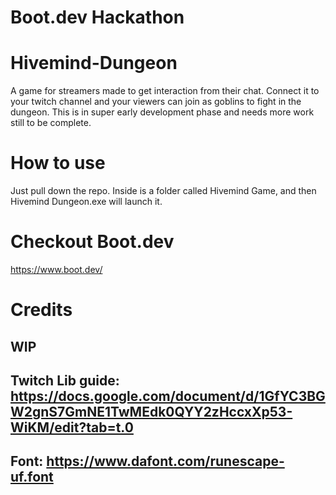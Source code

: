 # Boot.dev Hackathon

# Hivemind-Dungeon
A game for streamers made to get interaction from their chat. Connect it to your twitch channel and your viewers can join as goblins to fight in the dungeon. 
This is in super early development phase and needs more work still to be complete. 

# How to use
Just pull down the repo. Inside is a folder called Hivemind Game, and then Hivemind Dungeon.exe will launch it.

# Checkout Boot.dev
https://www.boot.dev/

# Credits
## WIP
## Twitch Lib guide: https://docs.google.com/document/d/1GfYC3BGW2gnS7GmNE1TwMEdk0QYY2zHccxXp53-WiKM/edit?tab=t.0
## Font: https://www.dafont.com/runescape-uf.font
